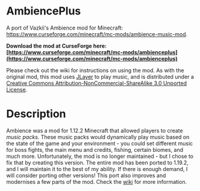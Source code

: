 # AmbiencePlus
A port of Vazkii's Ambience mod for Minecraft: https://www.curseforge.com/minecraft/mc-mods/ambience-music-mod.

**Download the mod at CurseForge here: [https://www.curseforge.com/minecraft/mc-mods/ambienceplus](https://www.curseforge.com/minecraft/mc-mods/ambienceplus)**

Please check out the wiki for instructions on using the mod.
As with the original mod, this mod uses [JLayer](http://www.javazoom.net/javalayer/javalayer.html) to play music, and is distributed under a [Creative Commons Attribution-NonCommercial-ShareAlike 3.0 Unported License](http://creativecommons.org/licenses/by-nc-sa/3.0/deed.en_GB).

# Description

Ambience was a mod for 1.12.2 Minecraft that allowed players to create *music packs*. These music packs would dynamically play music based on the state of the game and your environment - you could set different music for boss fights, the main menu and credits, fishing, certain biomes, and much more. Unfortunately, the mod is no longer maintained - but I chose to fix that by creating this version. The entire mod has been ported to 1.19.2, and I will maintain it to the best of my ability. If there is enough demand, I will consider porting other versions! This port also improves and modernises a few parts of the mod. Check the [wiki](https://github.com/cursedgerbil/AmbiencePlus/wiki) for more information.
